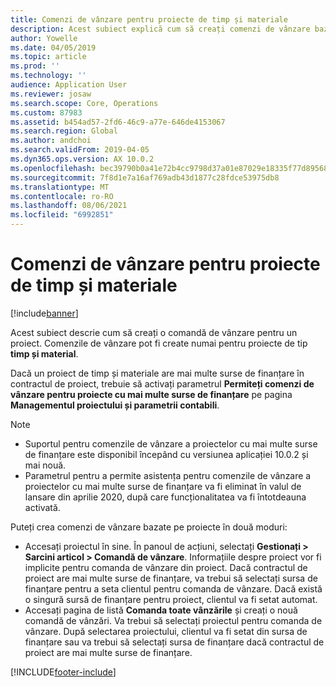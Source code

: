 ```yaml
---
title: Comenzi de vânzare pentru proiecte de timp și materiale
description: Acest subiect explică cum să creați comenzi de vânzare bazate pe proiecte pentru proiecte de timp și materiale.
author: Yowelle
ms.date: 04/05/2019
ms.topic: article
ms.prod: ''
ms.technology: ''
audience: Application User
ms.reviewer: josaw
ms.search.scope: Core, Operations
ms.custom: 87983
ms.assetid: b454ad57-2fd6-46c9-a77e-646de4153067
ms.search.region: Global
ms.author: andchoi
ms.search.validFrom: 2019-04-05
ms.dyn365.ops.version: AX 10.0.2
ms.openlocfilehash: bec39790b0a41e72b4cc9798d37a01e87029e18335f77d895680aafbb74fac3b
ms.sourcegitcommit: 7f8d1e7a16af769adb43d1877c28fdce53975db8
ms.translationtype: MT
ms.contentlocale: ro-RO
ms.lasthandoff: 08/06/2021
ms.locfileid: "6992851"
---
```

# <a name="project-sales-orders-for-time-and-material-projects"></a>Comenzi de vânzare pentru proiecte de timp și materiale

[!include[banner](../includes/banner.md)]

Acest subiect descrie cum să creați o comandă de vânzare pentru un proiect. Comenzile de vânzare pot fi create numai pentru proiecte de tip **timp și material**.

Dacă un proiect de timp și materiale are mai multe surse de finanțare în contractul de proiect, trebuie să activați parametrul **Permiteți comenzi de vânzare pentru proiecte cu mai multe surse de finanțare** pe pagina **Managementul proiectului și parametrii contabili**. 

> [!NOTE]
> - Suportul pentru comenzile de vânzare a proiectelor cu mai multe surse de finanțare este disponibil începând cu versiunea aplicației 10.0.2 și mai nouă.
> - Parametrul pentru a permite asistența pentru comenzile de vânzare a proiectelor cu mai multe surse de finanțare va fi eliminat în valul de lansare din aprilie 2020, după care funcționalitatea va fi întotdeauna activată.

Puteți crea comenzi de vânzare bazate pe proiecte în două moduri:

- Accesați proiectul în sine. În panoul de acțiuni, selectați **Gestionați > Sarcini articol > Comandă de vânzare**. Informațiile despre proiect vor fi implicite pentru comanda de vânzare din proiect. Dacă contractul de proiect are mai multe surse de finanțare, va trebui să selectați sursa de finanțare pentru a seta clientul pentru comanda de vânzare. Dacă există o singură sursă de finanțare pentru proiect, clientul va fi setat automat.
- Accesați pagina de listă **Comanda toate vânzările** și creați o nouă comandă de vânzări. Va trebui să selectați proiectul pentru comanda de vânzare. După selectarea proiectului, clientul va fi setat din sursa de finanțare sau va trebui să selectați sursa de finanțare dacă contractul de proiect are mai multe surse de finanțare.



[!INCLUDE[footer-include](../includes/footer-banner.md)]